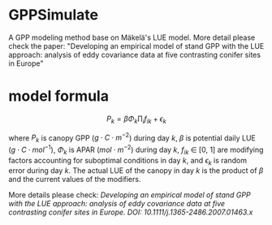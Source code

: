 # GPPSimulate
 A GPP modeling method base on Mäkelä's LUE model. More detail please check the paper: "Developing an empirical model of stand GPP with the LUE approach: analysis of eddy covariance data at five contrasting conifer sites in Europe"
 
 # model formula

 $$P_k = \beta \Phi_{k} \prod_i f_{ik} + \epsilon_{k}$$

 where $P_k$ is canopy GPP ($g \cdot C \cdot m^{-2}$) during day $k$, $\beta$ is potential daily LUE ($g \cdot C \cdot mol^{-1}$), $\Phi_{k}$ is APAR ($mol \cdot m^{-2}$) during day $k$, $f_{ik}$ $\in$ [0, 1] are modifying factors accounting for suboptimal conditions in day $k$, and $\epsilon_{k}$ is random error during day $k$. The actual LUE of the canopy in day $k$ is the product of $\beta$ and the current values of the modifiers.

More details please check: *Developing an empirical model of stand GPP with the LUE approach: analysis of eddy covariance data at five contrasting conifer sites in Europe. DOI: 10.1111/j.1365-2486.2007.01463.x*
